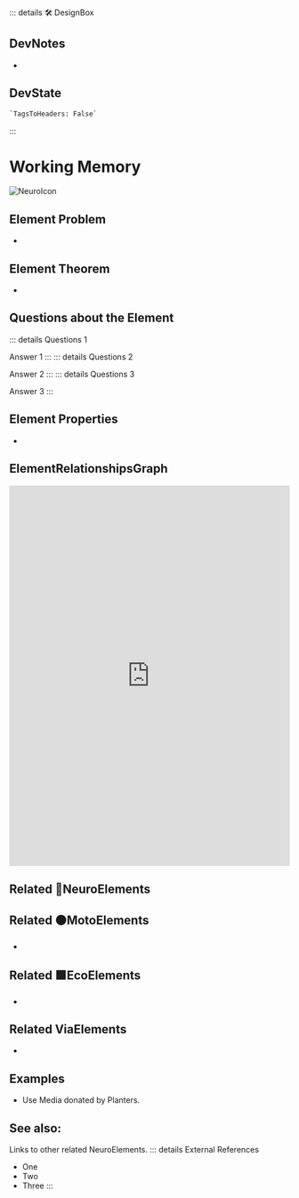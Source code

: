 ::: details 🛠 <dev>DesignBox</dev>

## DevNotes

-

## DevState

```py
`TagsToHeaders: False`
```

:::

# <neuro>Working Memory</neuro>

![NeuroIcon](/Neuro/Neuro_Icon.png)

## Element Problem

-

## Element Theorem

-

## Questions about the Element

::: details Questions 1

Answer 1
:::
::: details Questions 2

Answer 2
:::
::: details Questions 3

Answer 3
:::

## Element Properties

-

## ElementRelationshipsGraph

<iframe
    width="100%"
    height="684"
    frameborder="0"
    src="https://observablehq.com/embed/@d3/force-directed-graph/2?cells=chart"
></iframe>

## Related 💜<neuro>NeuroElements</neuro>

## Related 🟠<moto>MotoElements</moto>

-

## Related 🟩<eco>EcoElements</eco>

-

## Related <via>ViaElements</via>

-

## Examples

- Use Media donated by Planters.

## See also:

Links to other related NeuroElements.
::: details External References

- One
- Two
- Three
:::
